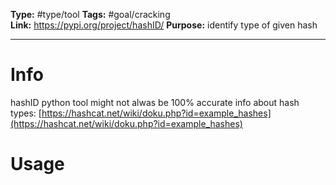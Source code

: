 **Type:** #type/tool
**Tags:**  #goal/cracking  
**Link:** https://pypi.org/project/hashID/
**Purpose:** identify type of given hash

---
# Info
hashID python tool
might not alwas be 100% accurate
info about hash types: [https://hashcat.net/wiki/doku.php?id=example_hashes](https://hashcat.net/wiki/doku.php?id=example_hashes)
# Usage
